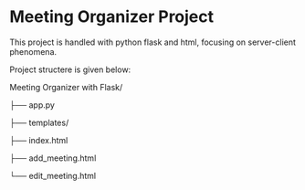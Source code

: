 # Meeting Organizer Project

This project is handled with python flask and html, focusing on server-client phenomena. 

Project structere is given below:

Meeting Organizer with Flask/

├── app.py

├── templates/

   ├── index.html
   
   ├── add_meeting.html
   
   └── edit_meeting.html

